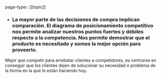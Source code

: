 page-type:: [[topic]]
- ### La mayor parte de las decisiones de compra implican comparación. El diagrama de posicionamiento competitivo nos permite analizar nuestros puntos fuertes y débiles respecto a la competencia. Nos permite demostrar que el producto es necesitado y somos la mejor opción para proveerlo.

Mejor que competir para arrebatar clientes a competidores, es centrarse en conseguir que los clientes dejen de solucionar su necesidad o problema de la forma en la que lo están haciendo hoy.



